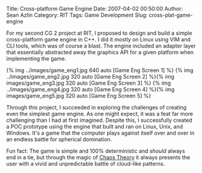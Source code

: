 Title: Cross-platform Game Engine
Date: 2007-04-02 00:50:00
Author: Sean Azlin
Category: RIT
Tags: Game Development
Slug: cross-plat-game-engine

For my second CG 2 project at RIT, I proposed to design and build a simple cross-platform game engine in C++. I did it mostly on Linux using VIM and CLI tools, which was of course a blast. The engine included an adapter layer that essentially abstracted away the graphics API for a given platform when implementing the game.

{% img ../images/game_eng1.jpg 640 auto [Game Eng Screen 1] %}
{% img ../images/game_eng2.jpg 320 auto [Game Eng Screen 2] %}{% img images/game_eng3.jpg 320 auto [Game Eng Screen 3] %}
{% img ../images/game_eng4.jpg 320 auto [Game Eng Screen 4] %}{% img images/game_eng5.jpg 320 auto [Game Eng Screen 5] %}

Through this project, I succeeded in exploring the challenges of creating even the simplest game engine. As one might expect, it was a feat far more challenging than I had at first imagined. Despite this, I successfully created a POC prototype using the engine that built and ran on Linux, Unix, and Windows. It's a game that the computer plays against itself over and over in an endless battle for spherical domination.

Fun fact: The game is simple and 100% deterministic and *should* always end in a tie, but through the magic of [Chaos Theory][] it always presents the user with a vivid and unpredictable battle of cloud-like patterns.

[Chaos Theory]: http://en.wikipedia.org/wiki/Chaos_theory
